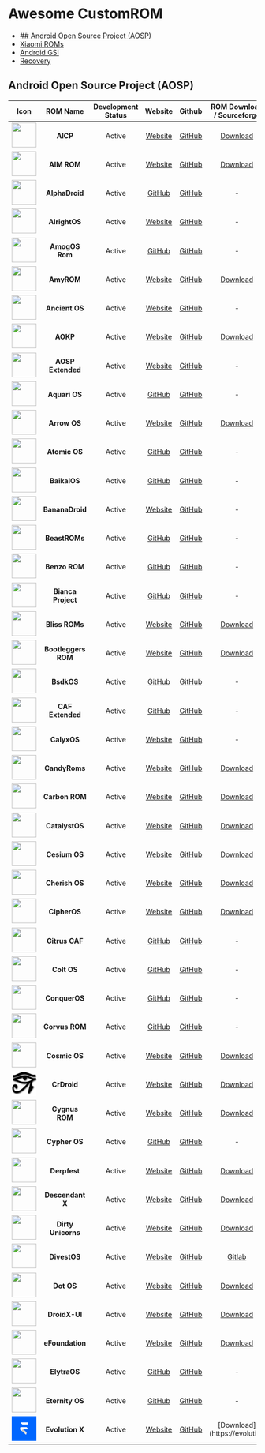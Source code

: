 # Awesome CustomROM

- [## Android Open Source Project (AOSP)](#aosp)
- [Xiaomi ROMs](#xiaomi-roms)
- [Android GSI](#android-gsi)
- [Recovery](#recovery)

## Android Open Source Project (AOSP)

|                            Icon                             |      ROM Name       | Development Status |                        Website                        |                        Github                         |              ROM Download / Sourceforge              |
| :---------------------------------------------------------: | :-----------------: | :----------------: | :---------------------------------------------------: | :---------------------------------------------------: | :--------------------------------------------------: |
|      <img src="Icons/aicp.png" width="50" height="50">      |      **AICP**       |       Active       |        [Website](https://dwnld.aicp-rom.com/)         |           [GitHub](https://github.com/AICP)           |       [Download](https://dwnld.aicp-rom.com/)        |
|     <img src="Icons/aimrom.png" width="50" height="50">     |     **AIM ROM**     |       Active       |         [Website](https://aimrom.github.io/)          |          [GitHub](https://github.com/AIMROM)          |        [Download](https://aimrom.github.io/)         |
|   <img src="Icons/alphadroid.png" width="50" height="50">   |   **AlphaDroid**    |       Active       |    [GitHub](https://github.com/AlphaDroid-Project)    |    [GitHub](https://github.com/AlphaDroid-Project)    |                          -                           |
|   <img src="Icons/alrightos.png" width="50" height="50">    |    **AlrightOS**    |       Active       |           [Website](https://alrightos.xyz/)           | [GitHub](https://github.com/AlrightAndroid-Brokenlab) |                          -                           |
|   <img src="Icons/amogosrom.png" width="50" height="50">    |   **AmogOS Rom**    |       Active       |        [GitHub](https://github.com/AmogOS-Rom)        |        [GitHub](https://github.com/AmogOS-Rom)        |                          -                           |
|     <img src="Icons/amyrom.png" width="50" height="50">     |     **AmyROM**      |       Active       |             [Website](https://amyrom.ml/)             |          [GitHub](https://github.com/amyROM)          |            [Download](https://amyrom.ml/)            |
|   <img src="Icons/ancientos.png" width="50" height="50">    |   **Ancient OS**    |       Active       |           [Website](https://ancientrom.xyz)           |       [GitHub](https://github.com/Ancient-Lab)        |                          -                           |
|      <img src="Icons/aokp.png" width="50" height="50">      |      **AOKP**       |       Active       |              [Website](http://aokp.co/)               |           [GitHub](https://github.com/AOKP)           |             [Download](http://aokp.co/)              |
| <img src="Icons/aosp-extended.png" width="50" height="50">  |  **AOSP Extended**  |       Active       |       [Website](https://www.aospextended.com/)        |       [GitHub](https://github.com/AospExtended)       |                          -                           |
|   <img src="Icons/aquari-os.png" width="50" height="50">    |    **Aquari OS**    |       Active       |         [GitHub](https://github.com/AquariOS)         |         [GitHub](https://github.com/AquariOS)         |                          -                           |
|    <img src="Icons/arrowos.png" width="50" height="50">     |    **Arrow OS**     |       Active       |            [Website](https://arrowos.net/)            |         [GitHub](https://github.com/arrowos)          |           [Download](https://arrowos.net/)           |
|    <img src="Icons/atomicos.png" width="50" height="50">    |    **Atomic OS**    |       Active       |        [GitHub](https://github.com/Atomic-OS)         |        [GitHub](https://github.com/Atomic-OS)         |                          -                           |
|    <img src="Icons/baikalos.png" width="50" height="50">    |    **BaikalOS**     |       Active       |         [GitHub](https://github.com/baikalos)         |         [GitHub](https://github.com/baikalos)         |                          -                           |
|  <img src="Icons/bananadroid.png" width="50" height="50">   |   **BananaDroid**   |       Active       |        [Website](http://www.bananadroid.com/)         |       [GitHub](https://github.com/bananadroid)        |                          -                           |
|   <img src="Icons/beastroms.png" width="50" height="50">    |    **BeastROMs**    |       Active       |        [GitHub](https://github.com/BeastRoms)         |        [GitHub](https://github.com/BeastRoms)         |                          -                           |
|    <img src="Icons/benzorom.png" width="50" height="50">    |    **Benzo ROM**    |       Active       |         [GitHub](https://github.com/BenzoRom)         |         [GitHub](https://github.com/BenzoRom)         |                          -                           |
| <img src="Icons/biancaproject.png" width="50" height="50">  | **Bianca Project**  |       Active       |      [GitHub](https://github.com/BiancaProject)       |      [GitHub](https://github.com/BiancaProject)       |                          -                           |
|   <img src="Icons/blissroms.png" width="50" height="50">    |   **Bliss ROMs**    |       Active       |           [Website](https://blissroms.com/)           |        [GitHub](https://github.com/BlissRoms)         |          [Download](https://blissroms.com/)          |
| <img src="Icons/bootleggersrom.png" width="50" height="50"> | **Bootleggers ROM** |       Active       |     [Website](https://bootleggersrom.github.io/)      |      [GitHub](https://github.com/BootleggersROM)      |    [Download](https://bootleggersrom.github.io/)     |
|     <img src="Icons/bsdkos.png" width="50" height="50">     |     **BsdkOS**      |       Active       |          [GitHub](https://github.com/bsdkOS)          |          [GitHub](https://github.com/bsdkOS)          |                          -                           |
|  <img src="Icons/caf-extended.png" width="50" height="50">  |  **CAF Extended**   |       Active       |       [GitHub](https://github.com/CAF-Extended)       |       [GitHub](https://github.com/CAF-Extended)       |                          -                           |
|    <img src="Icons/calyxos.png" width="50" height="50">     |     **CalyxOS**     |       Active       |            [Website](https://calyxos.org/)            |         [GitHub](https://github.com/CalyxOS)          |                          -                           |
|   <img src="Icons/candyroms.png" width="50" height="50">    |    **CandyRoms**    |       Active       |           [Website](https://candyroms.org/)           |        [GitHub](https://github.com/CandyRoms)         |          [Download](https://candyroms.org/)          |
|   <img src="Icons/carbonrom.png" width="50" height="50">    |   **Carbon ROM**    |       Active       |           [Website](https://carbonrom.org/)           |        [GitHub](https://github.com/CarbonROM)         |          [Download](https://carbonrom.org/)          |
|   <img src="Icons/catalystos.png" width="50" height="50">   |   **CatalystOS**    |       Active       |          [Website](https://catalystos.org/)           |     [GitHub](https://github.com/catalyst-android)     |         [Download](https://catalystos.org/)          |
|    <img src="Icons/cesiumos.png" width="50" height="50">    |    **Cesium OS**    |       Active       |           [Website](http://thecesiumos.me/)           |       [GitHub](https://github.com/CesiumOS-org)       |          [Download](http://thecesiumos.me/)          |
|   <img src="Icons/cherishos.png" width="50" height="50">    |   **Cherish OS**    |       Active       |           [Website](https://cherishos.com/)           |        [GitHub](https://github.com/CherishOS)         |          [Download](https://cherishos.com/)          |
|    <img src="Icons/cipheros.png" width="50" height="50">    |    **CipherOS**     |       Active       |        [Website](https://cipheros.github.io/)         |         [GitHub](https://github.com/CipherOS)         |       [Download](https://cipheros.github.io/)        |
|   <img src="Icons/citruscaf.png" width="50" height="50">    |   **Citrus CAF**    |       Active       |        [GitHub](https://github.com/Citrus-CAF)        |        [GitHub](https://github.com/Citrus-CAF)        |                          -                           |
|     <img src="Icons/coltos.png" width="50" height="50">     |     **Colt OS**     |       Active       |       [GitHub](https://github.com/Colt-Enigma)        |       [GitHub](https://github.com/Colt-Enigma)        |                          -                           |
|   <img src="Icons/conqueros.png" width="50" height="50">    |    **ConquerOS**    |       Active       |        [GitHub](https://github.com/ConquerOS)         |        [GitHub](https://github.com/ConquerOS)         |                          -                           |
|   <img src="Icons/corvusrom.png" width="50" height="50">    |   **Corvus ROM**    |       Active       |       [GitHub](https://github.com/Corvus-AOSP)        |       [GitHub](https://github.com/Corvus-AOSP)        |                          -                           |
|    <img src="Icons/cosmicos.png" width="50" height="50">    |    **Cosmic OS**    |       Active       |        [Website](https://cosmic-os.github.io/)        |        [GitHub](https://github.com/Cosmic-OS)         |       [Download](https://cosmic-os.github.io/)       |
|    <img src="Icons/crdroid.png" width="50" height="50">     |     **CrDroid**     |       Active       |            [Website](https://crdroid.net/)            |      [GitHub](https://github.com/crdroidandroid)      |           [Download](https://crdroid.net/)           |
|   <img src="Icons/cygnusrom.png" width="50" height="50">    |   **Cygnus ROM**    |       Active       |           [Website](https://cygnusos.com/)            |        [GitHub](https://github.com/cygnus-rom)        |          [Download](https://cygnusos.com/)           |
|    <img src="Icons/cypheros.png" width="50" height="50">    |    **Cypher OS**    |       Active       |         [GitHub](https://github.com/CypherOS)         |         [GitHub](https://github.com/CypherOS)         |                          -                           |
|    <img src="Icons/derpfest.png" width="50" height="50">    |    **Derpfest**     |       Active       |           [Website](https://derpfest.org/)            |         [GitHub](https://github.com/DerpLab)          |          [Download](https://derpfest.org/)           |
|  <img src="Icons/descendantx.png" width="50" height="50">   |  **Descendant X**   |       Active       |           [Website](https://descendant.me/)           |        [GitHub](https://github.com/Descendant)        |          [Download](https://descendant.me/)          |
| <img src="Icons/dirtyunicorns.png" width="50" height="50">  | **Dirty Unicorns**  |       Active       |         [Website](https://dirtyunicorns.com/)         |      [GitHub](https://github.com/DirtyUnicorns)       |        [Download](https://dirtyunicorns.com/)        |
|    <img src="Icons/divestos.png" width="50" height="50">    |    **DivestOS**     |       Active       |            [Website](https://divestos.org)            |     [GitHub](https://github.com/divested-mobile)      |     [Gitlab](https://gitlab.com/divested-mobile)     |
|     <img src="Icons/dotos.png" width="50" height="50">      |     **Dot OS**      |       Active       |        [Website](https://www.droidontime.com/)        |          [GitHub](https://github.com/DotOS)           |       [Download](https://www.droidontime.com/)       |
|    <img src="Icons/droidxui.png" width="50" height="50">    |    **DroidX-UI**    |       Active       |  [Website](https://droid-x-ui-github-io.vercel.app/)  |        [GitHub](https://github.com/DroidX-UI)         | [Download](https://droid-x-ui-github-io.vercel.app/) |
|  <img src="Icons/efoundation.png" width="50" height="50">   |   **eFoundation**   |       Active       |           [Website](https://e.foundation/)            |       [GitHub](https://github.com/e-foundation)       |          [Download](https://e.foundation/)           |
|    <img src="Icons/elytraos.png" width="50" height="50">    |    **ElytraOS**     |       Active       |         [GitHub](https://github.com/elytraOS)         |         [GitHub](https://github.com/elytraOS)         |                          -                           |
|   <img src="Icons/eternityos.png" width="50" height="50">   |   **Eternity OS**   |       Active       | [GitHub](https://github.com/EternityOS-Plus-Tiramisu) | [GitHub](https://github.com/EternityOS-Plus-Tiramisu) |                          -                           |
|   <img src="Icons/evolutionx.png" width="50" height="50">   |   **Evolution X**   |       Active       |          [Website](https://evolution-x.org/)          |       [GitHub](https://github.com/Evolution-X)        |             [Download](https://evolution             |

